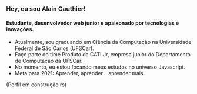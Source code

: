 ### Hey, eu sou Alain Gauthier!

#### Estudante, desenvolvedor web junior e apaixonado por tecnologias e inovações. 

- Atualmente, sou graduando em Ciência da Computação na Universidade Federal de São Carlos (UFSCar).
- Faço parte do time Produto da CATI Jr, empresa junior do Departamento de Computação da UFSCar.
- No momento, eu estou focando meus estudos no universo Javascript.
- Meta para 2021: Aprender, aprender... aprender mais.

(Perfil em construção rs)
